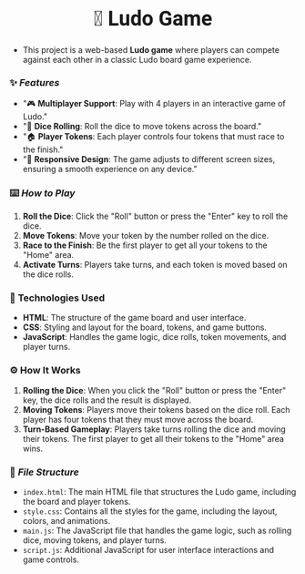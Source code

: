 <center>
  <h1 style="font-size: 36px; font-family: 'Roboto', sans-serif; font-weight: bold;"> 🎲 Ludo Game </h1>
</center>

- This project is a web-based **Ludo game** where players can compete against each other in a classic Ludo board game experience. 

### ✨ ***Features***
- "🎮 **Multiplayer Support**: Play with 4 players in an interactive game of Ludo."
- "🎲 **Dice Rolling**: Roll the dice to move tokens across the board."
- "🏠 **Player Tokens**: Each player controls four tokens that must race to the finish."
- "📱 **Responsive Design**: The game adjusts to different screen sizes, ensuring a smooth experience on any device."

### ⌨️ ***How to Play***
1. **Roll the Dice**: Click the "Roll" button or press the "Enter" key to roll the dice.
2. **Move Tokens**: Move your token by the number rolled on the dice.
3. **Race to the Finish**: Be the first player to get all your tokens to the "Home" area.
4. **Activate Turns**: Players take turns, and each token is moved based on the dice rolls.

### 🔧 **Technologies Used**
- **HTML**: The structure of the game board and user interface.
- **CSS**: Styling and layout for the board, tokens, and game buttons.
- **JavaScript**: Handles the game logic, dice rolls, token movements, and player turns.

### ⚙️ **How It Works**
1. **Rolling the Dice**: When you click the "Roll" button or press the "Enter" key, the dice rolls and the result is displayed.
2. **Moving Tokens**: Players move their tokens based on the dice roll. Each player has four tokens that they must move across the board.
3. **Turn-Based Gameplay**: Players take turns rolling the dice and moving their tokens. The first player to get all their tokens to the "Home" area wins.

### 📂 ***File Structure***
- `index.html`: The main HTML file that structures the Ludo game, including the board and player tokens.
- `style.css`: Contains all the styles for the game, including the layout, colors, and animations.
- `main.js`: The JavaScript file that handles the game logic, such as rolling dice, moving tokens, and player turns.
- `script.js`: Additional JavaScript for user interface interactions and game controls.


